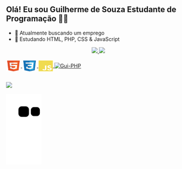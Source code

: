 ## Olá! Eu sou Guilherme de Souza Estudante de Programação 👋🏼

- 🔭 Atualmente buscando um emprego
- 🌱 Estudando HTML, PHP, CSS & JavaScript

<div align="center">
  <a href="https://github.com/GuiSouzaDev">
  <img height="180em" src="https://github-readme-stats.vercel.app/api?username=GuiSouzaDev&show_icons=true&theme=dark&include_all_commits=true&count_private=true"/>
  <img height="180em" src="https://github-readme-stats.vercel.app/api/top-langs/?username=GuiSouzaDev&layout=compact&langs_count=7&theme=dark"/>
</div>

<div style="display: inline_block"><br>
  <img align="center" alt="Gui-HTML" height="30" width="40" src="https://raw.githubusercontent.com/devicons/devicon/master/icons/html5/html5-original.svg">
    <img align="center" alt="Gui-CSS" height="30" width="40" src="https://raw.githubusercontent.com/devicons/devicon/master/icons/css3/css3-original.svg">
  <img align="center" alt="Gui-Js" height="30" width="40" src="https://raw.githubusercontent.com/devicons/devicon/master/icons/javascript/javascript-plain.svg">
   <img align="center" alt="Gui-PHP" height="35" width="40" src="https://cdn.jsdelivr.net/gh/devicons/devicon/icons/php/php-plain.svg" />
</div>
  
  ##
  
  <div>
    
  <a href="https://www.linkedin.com/in/guilherme-de-souza-88a07b280/" target="_blank"><img src="https://img.shields.io/badge/-LinkedIn-%230077B5?style=for-the-badge&logo=linkedin&logoColor=white" target="_blank"></a>

  ![Snake animation](https://github.com/KaioRodrigoDev/KaioRodrigoDev/blob/output/github-contribution-grid-snake.svg)
    
  </div>
